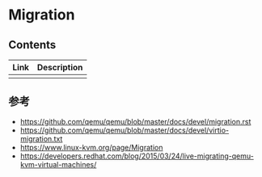 # Migration


## Contents
| Link | Description |
| --- | --- |
| | |


## 参考
* https://github.com/qemu/qemu/blob/master/docs/devel/migration.rst
* https://github.com/qemu/qemu/blob/master/docs/devel/virtio-migration.txt
* https://www.linux-kvm.org/page/Migration
* https://developers.redhat.com/blog/2015/03/24/live-migrating-qemu-kvm-virtual-machines/
